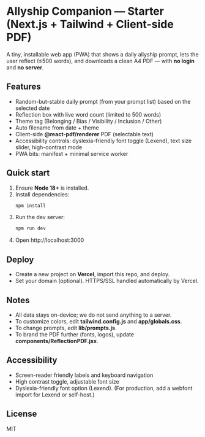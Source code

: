 # Allyship Companion — Starter (Next.js + Tailwind + Client-side PDF)

A tiny, installable web app (PWA) that shows a daily allyship prompt, lets the user reflect (≤500 words), and downloads a clean A4 PDF — with **no login** and **no server**.

## Features
- Random-but-stable daily prompt (from your prompt list) based on the selected date
- Reflection box with live word count (limited to 500 words)
- Theme tag (Belonging / Bias / Visibility / Inclusion / Other)
- Auto filename from date + theme
- Client-side **@react-pdf/renderer** PDF (selectable text)
- Accessibility controls: dyslexia-friendly font toggle (Lexend), text size slider, high-contrast mode
- PWA bits: manifest + minimal service worker

## Quick start

1. Ensure **Node 18+** is installed.
2. Install dependencies:
   ```bash
   npm install
   ```
3. Run the dev server:
   ```bash
   npm run dev
   ```
4. Open http://localhost:3000

## Deploy
- Create a new project on **Vercel**, import this repo, and deploy.
- Set your domain (optional). HTTPS/SSL handled automatically by Vercel.

## Notes
- All data stays on-device; we do not send anything to a server.
- To customize colors, edit **tailwind.config.js** and **app/globals.css**.
- To change prompts, edit **lib/prompts.js**.
- To brand the PDF further (fonts, logos), update **components/ReflectionPDF.jsx**.

## Accessibility
- Screen-reader friendly labels and keyboard navigation
- High contrast toggle, adjustable font size
- Dyslexia-friendly font option (Lexend). (For production, add a webfont import for Lexend or self-host.)

## License
MIT
